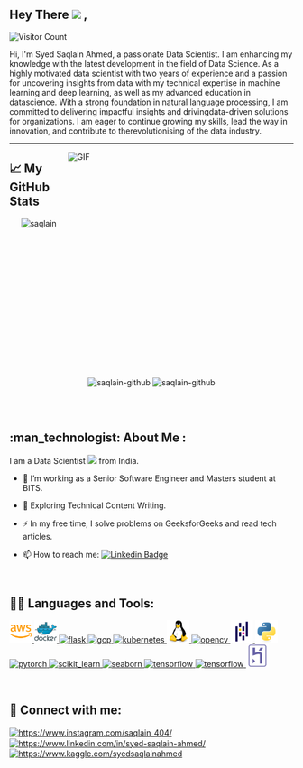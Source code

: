 ## Hey There <img src="https://media.giphy.com/media/hvRJCLFzcasrR4ia7z/giphy.gif" width="25px"> ,
![Visitor Count](https://visitor-badge.glitch.me/badge?page_id=saqlain-github.saqlain-github)

Hi, I'm Syed Saqlain Ahmed, a passionate Data Scientist. I am enhancing my knowledge with the latest development in the field of Data Science. 
As a highly motivated data scientist with two years of experience and a passion for uncovering insights from data with my technical expertise in machine learning and deep learning, as well as my advanced education in datascience. With a strong foundation in natural language processing, I am committed to delivering impactful insights and drivingdata-driven solutions for organizations. I am eager to continue growing my skills, lead the way in innovation, and contribute to therevolutionising of the data industry.

---
<img align="right" alt="GIF" src="https://github.com/abhisheknaiidu/abhisheknaiidu/blob/master/code.gif?raw=true" width="400" height="400" />
<h2 align="left">📈 My GitHub Stats </h2>



<p align="center">
  <img  src="https://github-readme-streak-stats.herokuapp.com/?user=saqlain-github&show_icons=true&theme=gotham" alt="saqlain" width="400" />
  <img  src="https://github-readme-stats.vercel.app/api?username=saqlain-github&show_icons=true&theme=gotham" alt="saqlain-github" width="400"/>
  <img  src="https://github-readme-stats.vercel.app/api/top-langs/?username=saqlain-github&layout=compact&theme=gotham" alt="saqlain-github" width="400" />
 </p>

<br><br>

<h2> :man_technologist: About Me :</h2>
 
I am a Data Scientist <img src="https://media.giphy.com/media/WUlplcMpOCEmTGBtBW/giphy.gif" width="30"> from India.
- :telescope: I’m working as a Senior Software Engineer and Masters student at BITS.

- :seedling: Exploring Technical Content Writing.

- :zap: In my free time, I solve problems on GeeksforGeeks and read tech articles.

- :mailbox: How to reach me: [![Linkedin Badge](https://img.shields.io/badge/-saqlain-blue?style=flat&logo=Linkedin&logoColor=white)](https://www.linkedin.com/in/syed-saqlain-ahmed/)


 
<br>
<h2 align="left"> 👨‍💻 Languages and Tools:</h3>
<p align="left">
  <a href="https://aws.amazon.com" target="_blank" rel="noreferrer"> <img src="https://github.com/devicons/devicon/blob/master/icons/amazonwebservices/amazonwebservices-plain-wordmark.svg" alt="aws" width="40" height="40"/> </a> 
    <a href="https://www.docker.com/" target="_blank" rel="noreferrer"> <img src="https://raw.githubusercontent.com/devicons/devicon/master/icons/docker/docker-original-wordmark.svg" alt="docker" width="40" height="40"/> </a> <a href="https://flask.palletsprojects.com/" target="_blank" rel="noreferrer"> <img src="https://www.vectorlogo.zone/logos/pocoo_flask/pocoo_flask-icon.svg" alt="flask" width="40" height="40"/> </a> <a href="https://cloud.google.com" target="_blank" rel="noreferrer"> <img src="https://www.vectorlogo.zone/logos/google_cloud/google_cloud-icon.svg" alt="gcp" width="40" height="40"/> </a> <a href="https://kubernetes.io" target="_blank" rel="noreferrer"> <img src="https://www.vectorlogo.zone/logos/kubernetes/kubernetes-icon.svg" alt="kubernetes" width="40" height="40"/> </a> <a href="https://www.linux.org/" target="_blank" rel="noreferrer"> <img src="https://raw.githubusercontent.com/devicons/devicon/master/icons/linux/linux-original.svg" alt="linux" width="40" height="40"/> </a> <a href="https://opencv.org/" target="_blank" rel="noreferrer"> <img src="https://www.vectorlogo.zone/logos/opencv/opencv-icon.svg" alt="opencv" width="40" height="40"/> </a> <a href="https://pandas.pydata.org/" target="_blank" rel="noreferrer"> <img src="https://raw.githubusercontent.com/devicons/devicon/2ae2a900d2f041da66e950e4d48052658d850630/icons/pandas/pandas-original.svg" alt="pandas" width="40" height="40"/> </a> <a href="https://www.python.org" target="_blank" rel="noreferrer"> <img src="https://raw.githubusercontent.com/devicons/devicon/master/icons/python/python-original.svg" alt="python" width="40" height="40"/> </a> <a href="https://pytorch.org/" target="_blank" rel="noreferrer"> <img src="https://www.vectorlogo.zone/logos/pytorch/pytorch-icon.svg" alt="pytorch" width="40" height="40"/> </a> <a href="https://scikit-learn.org/" target="_blank" rel="noreferrer"> <img src="https://upload.wikimedia.org/wikipedia/commons/0/05/Scikit_learn_logo_small.svg" alt="scikit_learn" width="40" height="40"/> </a> <a href="https://seaborn.pydata.org/" target="_blank" rel="noreferrer"> <img src="https://seaborn.pydata.org/_images/logo-mark-lightbg.svg" alt="seaborn" width="40" height="40"/> </a> <a href="https://www.tensorflow.org" target="_blank" rel="noreferrer"> <img src="https://www.vectorlogo.zone/logos/tensorflow/tensorflow-icon.svg" alt="tensorflow" width="40" height="40"/> </a>
<a href="https://huggingface.co/" target="_blank" rel="noreferrer"> <img src="https://huggingface.co/front/assets/huggingface_logo-noborder.svg" alt="tensorflow" width="40" height="40"/> </a>
<a href="https://www.heroku.com/" target="_blank" rel="noreferrer"> <img src="https://github.com/devicons/devicon/blob/master/icons/heroku/heroku-original.svg" alt="tensorflow" width="40" height="40"/> </a>
</p>

<br>
<h2 align="left">🚀 Connect with me:</h3>
<p align="left">
<a href="https://www.instagram.com/saqlain_404/" target="blank">
  <img align="center" src="https://raw.githubusercontent.com/rahuldkjain/github-profile-readme-generator/master/src/images/icons/Social/instagram.svg" alt="https://www.instagram.com/saqlain_404/" height="30" width="40" /></a>
<a href="https://linkedin.com/in/https://www.linkedin.com/in/syed-saqlain-ahmed/" target="blank"><img align="center" src="https://raw.githubusercontent.com/rahuldkjain/github-profile-readme-generator/master/src/images/icons/Social/linked-in-alt.svg" alt="https://www.linkedin.com/in/syed-saqlain-ahmed/" height="30" width="40" /></a>
<a href="https://kaggle.com/https://www.kaggle.com/syedsaqlainahmed" target="blank"><img align="center" src="https://raw.githubusercontent.com/rahuldkjain/github-profile-readme-generator/master/src/images/icons/Social/kaggle.svg" alt="https://www.kaggle.com/syedsaqlainahmed" height="30" width="40" /></a>
  
</p>
<br>
